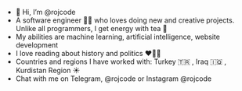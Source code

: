 - 👋 Hi, I’m @rojcode
-  A software engineer 🧑‍💻️ who loves doing new and creative projects. Unlike all programmers, I get energy with tea 🍵
-  My abilities are machine learning, artificial intelligence, website development
-  I love reading about history and politics ❤️👤📖
-  Countries and regions I have worked with: Turkey 🇹🇷 , Iraq 🇮🇶 , Kurdistan Region ☀️
-  Chat with me on Telegram, @rojcode or Instagram @rojcode 



<!---
rojcode/rojcode is a ✨ special ✨ repository because its `README.md` (this file) appears on your GitHub profile.
You can click the Preview link to take a look at your changes.
--->
